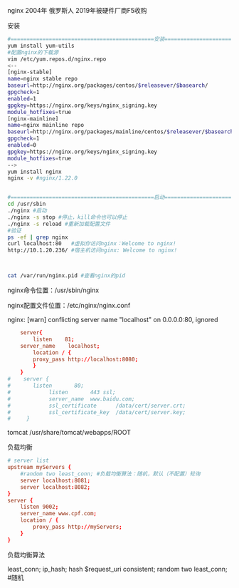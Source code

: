 nginx 2004年 俄罗斯人 2019年被硬件厂商F5收购



安装

```sh
#=============================================安装====================================================
yum install yum-utils
#配置nginx的下载源
vim /etc/yum.repos.d/nginx.repo
<--
[nginx-stable]
name=nginx stable repo
baseurl=http://nginx.org/packages/centos/$releasever/$basearch/
gpgcheck=1
enabled=1
gpgkey=https://nginx.org/keys/nginx_signing.key
module_hotfixes=true
[nginx-mainline]
name=nginx mainline repo
baseurl=http://nginx.org/packages/mainline/centos/$releasever/$basearch/
gpgcheck=1
enabled=0
gpgkey=https://nginx.org/keys/nginx_signing.key
module_hotfixes=true
-->
yum install nginx
nginx -v #nginx/1.22.0


#=============================================启动====================================================
cd /usr/sbin
./nginx #启动
./nginx -s stop #停止，kill命令也可以停止
./nginx -s reload #重新加载配置文件
#验证
ps -ef | grep nginx 
curl localhost:80   #虚拟你访问nginx：Welcome to nginx!
http://10.1.20.236/ #宿主机访问nginx: Welcome to nginx!



cat /var/run/nginx.pid #查看nginx的pid
```



nginx命令位置：/usr/sbin/nginx

nginx配置文件位置：/etc/nginx/nginx.conf



nginx: [warn] conflicting server name "localhost" on 0.0.0.0:80, ignored



```conf
    server{
        listen    81;
	server_name    localhost;
        location / {
	    proxy_pass http://localhost:8080;
        }    
    }
#    server {
#	    listen       80;      
#            listen       443 ssl;
#            server_name  www.baidu.com;
#            ssl_certificate      /data/cert/server.crt;
#            ssl_certificate_key  /data/cert/server.key;
#     }
```



tomcat /usr/share/tomcat/webapps/ROOT





负载均衡

```conf
# server list 
upstream myServers { 
    #random two least_conn; #负载均衡算法：随机，默认（不配置）轮询
    server localhost:8081; 
    server localhost:8082; 
}
server { 
    listen 9002; 
    server_name www.cpf.com; 
    location / { 
        proxy_pass http://myServers; 
    } 
}

```

负载均衡算法

least_conn;
ip_hash;
hash $request_uri consistent;
random two least_conn; #随机



















